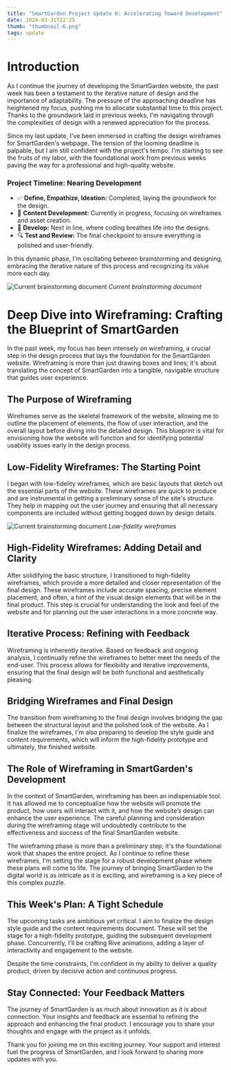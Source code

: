 ```yaml
---
title: "SmartGarden Project Update 6: Accelerating Toward Development"
date: 2024-03-31T22:25
thumb: "thumbnail-6.png"
tags: update
---
```


# Introduction

As I continue the journey of developing the SmartGarden website, the past week has been a testament to the iterative nature of design and the importance of adaptability. The pressure of the approaching deadline has heightened my focus, pushing me to allocate substantial time to this project. Thanks to the groundwork laid in previous weeks, I'm navigating through the complexities of design with a renewed appreciation for the process.

Since my last update, I've been immersed in crafting the design wireframes for SmartGarden's webpage. The tension of the looming deadline is palpable, but I am still confident with the project's tempo. I'm starting to see the fruits of my labor, with the foundational work from previous weeks paving the way for a professional and high-quality website.

### Project Timeline: Nearing Development

- ✅ **Define, Empathize, Ideation:** Completed, laying the groundwork for the design.
- 📍 **Content Development:** Currently in progress, focusing on wireframes and asset creation.
- 🚧 **Develop:** Next in line, where coding breathes life into the designs.
- 🔍 **Test and Review:** The final checkpoint to ensure everything is polished and user-friendly.

In this dynamic phase, I'm oscillating between brainstorming and designing, embracing the iterative nature of this process and recognizing its value more each day.

![Current brainstorming document](/DMD-400-Blog/assets/img/brainstorming-document.png)
*Current brainstorming document*

# Deep Dive into Wireframing: Crafting the Blueprint of SmartGarden

In the past week, my focus has been intensely on wireframing, a crucial step in the design process that lays the foundation for the SmartGarden website. Wireframing is more than just drawing boxes and lines; it's about translating the concept of SmartGarden into a tangible, navigable structure that guides user experience.

## The Purpose of Wireframing

Wireframes serve as the skeletal framework of the website, allowing me to outline the placement of elements, the flow of user interaction, and the overall layout before diving into the detailed design. This blueprint is vital for envisioning how the website will function and for identifying potential usability issues early in the design process.

## Low-Fidelity Wireframes: The Starting Point

I began with low-fidelity wireframes, which are basic layouts that sketch out the essential parts of the website. These wireframes are quick to produce and are instrumental in getting a preliminary sense of the site's structure. They help in mapping out the user journey and ensuring that all necessary components are included without getting bogged down by design details.

![Current brainstorming document](/DMD-400-Blog/assets/img/lofi-wireframes.png)
*Low-fidelity wireframes*


## High-Fidelity Wireframes: Adding Detail and Clarity

After solidifying the basic structure, I transitioned to high-fidelity wireframes, which provide a more detailed and closer representation of the final design. These wireframes include accurate spacing, precise element placement, and often, a hint of the visual design elements that will be in the final product. This step is crucial for understanding the look and feel of the website and for planning out the user interactions in a more concrete way.

## Iterative Process: Refining with Feedback

Wireframing is inherently iterative. Based on feedback and ongoing analysis, I continually refine the wireframes to better meet the needs of the end-user. This process allows for flexibility and iterative improvements, ensuring that the final design will be both functional and aesthetically pleasing.

## Bridging Wireframes and Final Design

The transition from wireframing to the final design involves bridging the gap between the structural layout and the polished look of the website. As I finalize the wireframes, I'm also preparing to develop the style guide and content requirements, which will inform the high-fidelity prototype and ultimately, the finished website.

## The Role of Wireframing in SmartGarden's Development

In the context of SmartGarden, wireframing has been an indispensable tool. It has allowed me to conceptualize how the website will promote the product, how users will interact with it, and how the website’s design can enhance the user experience. The careful planning and consideration during the wireframing stage will undoubtedly contribute to the effectiveness and success of the final SmartGarden website.

The wireframing phase is more than a preliminary step; it's the foundational work that shapes the entire project. As I continue to refine these wireframes, I'm setting the stage for a robust development phase where these plans will come to life. The journey of bringing SmartGarden to the digital world is as intricate as it is exciting, and wireframing is a key piece of this complex puzzle.

## This Week's Plan: A Tight Schedule

The upcoming tasks are ambitious yet critical. I aim to finalize the design style guide and the content requirements document. These will set the stage for a high-fidelity prototype, guiding the subsequent development phase. Concurrently, I'll be crafting Rive animations, adding a layer of interactivity and engagement to the website.

Despite the time constraints, I'm confident in my ability to deliver a quality product, driven by decisive action and continuous progress.

## Stay Connected: Your Feedback Matters

The journey of SmartGarden is as much about innovation as it is about connection. Your insights and feedback are essential to refining the approach and enhancing the final product. I encourage you to share your thoughts and engage with the project as it unfolds.

Thank you for joining me on this exciting journey. Your support and interest fuel the progress of SmartGarden, and I look forward to sharing more updates with you.
